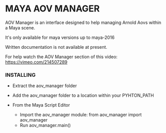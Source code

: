 
# MAYA AOV MANAGER

AOV Manager is an interface designed to help managing Arnold Aovs within a Maya scene.

It's only available for maya versions up to maya-2016

Written documentation is not available at present.

For help watch the AOV Manager section of this video: https://vimeo.com/214507289

### INSTALLING

- Extract the aov_manager folder 

- Add the aov_manager folder to a location within your PYHTON_PATH

- From the Maya Script Editor

  - Import the aov_manager module: from aov_manager import aov_manager
  - Run aov_manager.main() 
